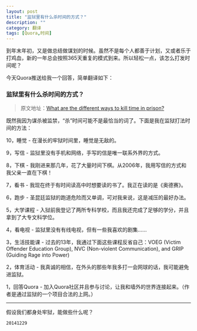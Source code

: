 ```yaml
---
layout: post
title: "监狱里有什么杀时间的方式？"
description: ""
category: 翻译
tags: [Quora,时间]
---
```


到年末年初，又是做总结做谋划的时候。虽然不是每个人都善于计划，又或者乐于打鸡血，新的一年总会按照365天重复的模式到来。所以轻松一点，该怎么打发时间呢？

今天Quora推送给我一个回答，简单翻译如下：

### 监狱里有什么杀时间的方式？

> 原文地址：[What are the different ways to kill time in prison?
](http://www.quora.com/What-are-the-different-ways-to-kill-time-in-prison/answer/Christopher-Schuhmacher)

既然我因为谋杀被监禁，“杀”时间可能不是最恰当的词了。下面是我在监狱打法时间的方法：

10，睡觉 - 在漫长的牢狱时间里，睡觉是无敌的。

9，写信 - 监狱里没有手机和网络，手写的信是唯一联系外界的方式。

8，下棋 - 我刚进来那几年，花了大量时间下棋。从2006年，我用写信的方式和我父亲一直在下棋！

7，看书 - 我现在终于有时间读高中时想要读的书了。我正在读的是《奥德赛》。

6，跑步 - 圣昆廷监狱的跑道危险而又单调，可对我来说，这是减压的最好办法。

5，大学课程 - 入狱前我登记了两所专科学校，而且我还完成了足够的学分，并且拿到了大专文科学位。

4，看电视 - 监狱里没有有线电视，但有一些我喜欢的剧集……

3，生活技能课 - 过去的13年，我通过下面这些课程反省自己：VOEG (Victim Offender Education Group), NVC (Non-violent Communication), and GRIP (Guiding Rage into Power)

2，体育活动 - 我真诚的相信，在外头的那些年我多打一会网球的话，我可能避免进监狱。

1，回答Quora - 加入Quora社区并且参与讨论，让我和墙外的世界连接起来。（作者是通过监狱的一个项目合法的上网。）

---

假设我们都身处牢狱，能做些什么呢？


`20141229`
